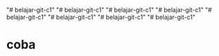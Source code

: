 "# belajar-git-c1" 
"# belajar-git-c1" 
"# belajar-git-c1" 
"# belajar-git-c1" 
"# belajar-git-c1" 
"# belajar-git-c1" 
"# belajar-git-c1" 
"# belajar-git-c1" 
# coba
